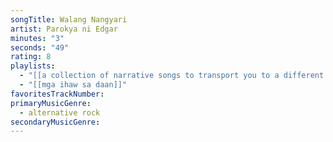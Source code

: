 ```yaml
---
songTitle: Walang Nangyari
artist: Parokya ni Edgar
minutes: "3"
seconds: "49"
rating: 8
playlists:
  - "[[a collection of narrative songs to transport you to a different world]]"
  - "[[mga ihaw sa daan]]"
favoritesTrackNumber:
primaryMusicGenre:
  - alternative rock
secondaryMusicGenre:
---
```

